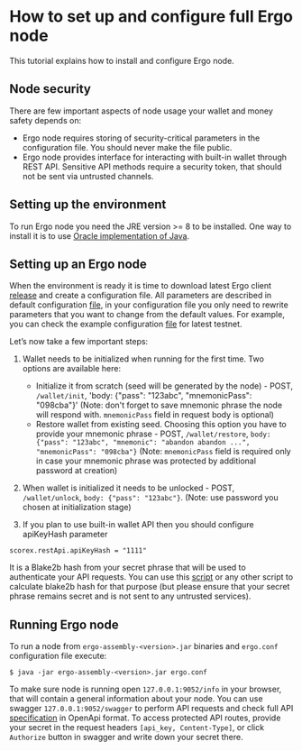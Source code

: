 # How to set up and configure full Ergo node

This tutorial explains how to install and configure Ergo node.

## Node security

There are few important aspects of node usage your wallet and money safety depends on:
* Ergo node requires storing of security-critical parameters in the configuration file. You should never make the file public.
* Ergo node provides interface for interacting with built-in wallet through REST API. Sensitive API methods require a security token, that should not be sent via untrusted channels.

## Setting up the environment

To run Ergo node you need the JRE version >= 8 to be installed. One way to install it is to use [Oracle implementation of Java](https://www.oracle.com/technetwork/java/javase/downloads/index.html).

## Setting up an Ergo node


When the environment is ready it is time to download latest Ergo client [release](https://github.com/ergoplatform/ergo/releases/) and create a configuration file.
All parameters are described in default configuration [file](https://github.com/ergoplatform/ergo/blob/master/src/main/resources/application.conf), in your configuration file you only need to rewrite parameters that you want to change from the default values. For example, you can check the example configuration [file](https://github.com/ergoplatform/ergo/blob/master/src/main/resources/nodeTestnet/application.conf) for latest testnet.

Letʼs now take a few important steps:

1. Wallet needs to be initialized when running for the first time. Two options are available here: 
    * Initialize it from scratch (seed will be generated by the node) - POST, `/wallet/init`, 'body: {"pass": "123abc", "mnemonicPass": "098cba"}' (Note: don't forget to save mnemonic phrase the node will respond with. `mnemonicPass` field in request body is optional)
    * Restore wallet from existing seed. Choosing this option you have to provide your mnemonic phrase - POST, `/wallet/restore`, `body: {"pass": "123abc", "mnemonic": "abandon abandon ...", "mnemonicPass": "098cba"}` (Note: `mnemonicPass` field is required only in case your mnemonic phrase was protected by additional password at creation)

2. When wallet is initialized it needs to be unlocked - POST, `/wallet/unlock`, `body: {"pass": "123abc"}`. (Note: use password you chosen at initialization stage)

3. If you plan to use built-in wallet API then you should configure apiKeyHash parameter
```
scorex.restApi.apiKeyHash = "1111"
```
It is a Blake2b hash from your secret phrase that will be used to authenticate your API requests. You can use this [script](https://gist.github.com/oskin1/704ef3fba8d40bb1e7691919bf1e9cf9/) or any other script to calculate blake2b hash for that purpose (but please ensure that your secret phrase remains secret and is not sent to any untrusted services).

## Running Ergo node

To run a node from `ergo-assembly-<version>.jar` binaries and `ergo.conf` configuration file execute:
```
$ java -jar ergo-assembly-<version>.jar ergo.conf
```

To make sure node is running open `127.0.0.1:9052/info` in your browser, that will contain a general information about your node. You can use swagger `127.0.0.1:9052/swagger` to perform API requests and check full API [specification](https://github.com/ergoplatform/ergo/blob/master/src/main/resources/api/openapi.yaml) in OpenApi format. To access protected API routes, provide your secret in the request headers `[api_key, Content-Type]`, or click `Authorize` button in swagger and write down your secret there.
